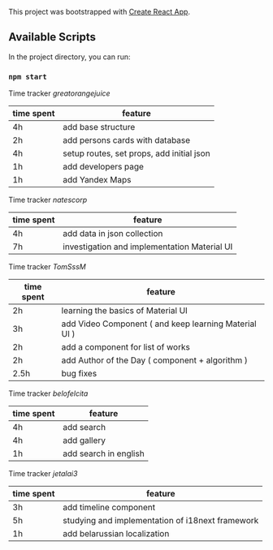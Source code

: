 This project was bootstrapped with [Create React App](https://github.com/facebook/create-react-app).

## Available Scripts

In the project directory, you can run:

### `npm start`

Time tracker
_greatorangejuice_

| time spent | feature                                   |
| ---------- | ----------------------------------------- |
| 4h         | add base structure                        |
| 2h         | add persons cards with database           |
| 4h         | setup routes, set props, add initial json |
| 1h         | add developers page                       |
| 1h         | add Yandex Maps                           |

Time tracker
_natescorp_

| time spent | feature                                      |
| ---------- | -------------------------------------------- |
| 4h         | add data in json collection                  |
| 7h         | investigation and implementation Material UI |

Time tracker
_TomSssM_

| time spent | feature                                               |
| ---------- | ----------------------------------------------------- |
| 2h         | learning the basics of Material UI                    |
| 3h         | add Video Component ( and keep learning Material UI ) |
| 2h         | add a component for list of works                     |
| 2h         | add Author of the Day ( component + algorithm )       |
| 2.5h       | bug fixes                                             |

Time tracker
_belofelcita_

| time spent | feature               |
| ---------- | --------------------- |
| 4h         | add search            |
| 4h         | add gallery           |
| 1h         | add search in english |

Time tracker
_jetalai3_

| time spent | feature                                          |
| ---------- | ------------------------------------------------ |
| 3h         | add timeline component                           |
| 5h         | studying and implementation of i18next framework |
| 1h         | add belarussian localization                     |
